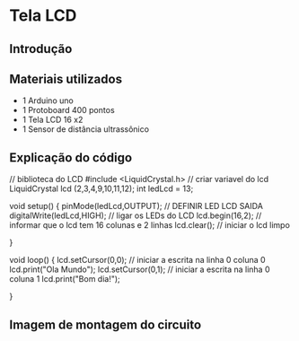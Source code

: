 # Tela LCD

## Introdução


## Materiais utilizados
- 1 Arduino uno
- 1 Protoboard 400 pontos
- 1 Tela LCD 16 x2
- 1 Sensor de distância ultrassônico

## Explicação do código

// biblioteca do LCD
#include <LiquidCrystal.h> 
// criar variavel do lcd
LiquidCrystal lcd (2,3,4,9,10,11,12);
int ledLcd = 13;


void setup()
{
  pinMode(ledLcd,OUTPUT); // DEFINIR LED LCD SAIDA
  digitalWrite(ledLcd,HIGH); // ligar os LEDs do LCD
  lcd.begin(16,2); // informar que o lcd tem 16 colunas e 2 linhas
  lcd.clear(); // iniciar o lcd limpo
  
}

void loop()
{
  lcd.setCursor(0,0); // iniciar a escrita na linha 0 coluna 0
  lcd.print("Ola Mundo");
  lcd.setCursor(0,1); // iniciar a escrita na linha 0 coluna 1
  lcd.print("Bom dia!");
  
}

## Imagem de montagem do circuito
